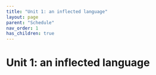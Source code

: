 ```yaml
---
title: "Unit 1: an inflected language"
layout: page
parent: "Schedule"
nav_order: 1
has_children: true
---
```



# Unit 1: an inflected language
